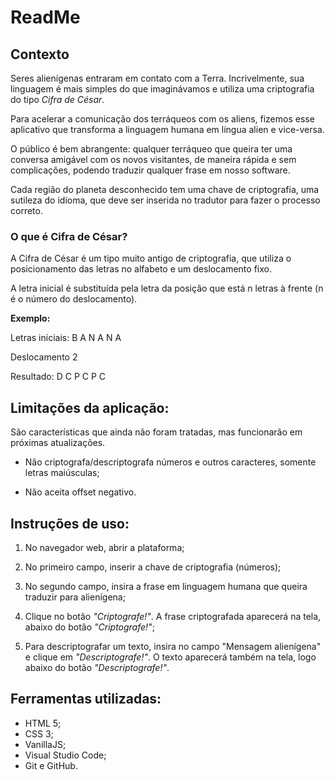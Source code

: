 
# ReadMe

## Contexto

Seres alienígenas entraram em contato com a Terra.
Incrivelmente, sua linguagem é mais simples do que imaginávamos e utiliza uma criptografia do tipo *Cifra de César*.

Para acelerar a comunicação dos terráqueos com os aliens, fizemos esse aplicativo que transforma a linguagem humana em língua alien e vice-versa.

O público é bem abrangente: qualquer terráqueo que queira ter uma conversa amigável com os novos visitantes, de maneira rápida e sem complicações, podendo traduzir qualquer frase em nosso software.

Cada região do planeta desconhecido tem uma chave de criptografia, uma sutileza do idioma, que deve ser inserida no tradutor para fazer o processo correto.

### O que é Cifra de César?
A Cifra de César é um tipo muito antigo de criptografia, que utiliza o posicionamento das letras no alfabeto e um deslocamento fixo.

A letra inicial é substituída pela letra da posição que está n letras à frente (n é o número do deslocamento).

**Exemplo:**

Letras iniciais: B A N A N A

Deslocamento 2

Resultado: D C P C P C

## Limitações da aplicação:

São características que ainda não foram tratadas, mas funcionarão em próximas atualizações.

- Não criptografa/descriptografa números e outros caracteres, somente letras maiúsculas;

- Não aceita offset negativo.

## Instruções de uso:

1. No navegador web, abrir a plataforma;

2. No primeiro campo, inserir a chave de criptografia (números);

3. No segundo campo, insira a frase em linguagem humana que queira traduzir para alienígena;

4. Clique no botão *"Criptografe!"*. A frase criptografada aparecerá na tela, abaixo do botão *"Criptografe!"*;

4. Para descriptografar um texto, insira no campo "Mensagem alienígena" e clique em *"Descriptografe!"*. O texto aparecerá também na tela, logo abaixo do botão *"Descriptografe!"*.

## Ferramentas utilizadas:
- HTML 5;
- CSS 3;
- VanillaJS;
- Visual Studio Code;
- Git e GitHub.
